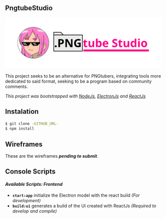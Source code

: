 ## PngtubeStudio

![PngtubeStudio Logo](./Assets/PNGtube_Logo_Github.png)

This project seeks to be an alternative for PNGtubers, integrating tools more dedicated to said format, seeking to be a program based on community comments.

*This project was bootstrapped with [NodeJs](https://nodejs.org), [ElectronJs](https://www.electronjs.org) and [ReactJs](https://react.dev)*

## Instalation

```bash
$ git clone -GITHUB_URL-
$ npm install
```

## Wireframes

These are the wireframes ***pending to submit***.

## Console Scripts

#### *Available Scripts: Frontend*

- **`start:app`** initialize the Electron model with the react build *(For development)*
- **`build:ui`** generates a build of the UI created with ReactJs *(Required to develop and compile)*
